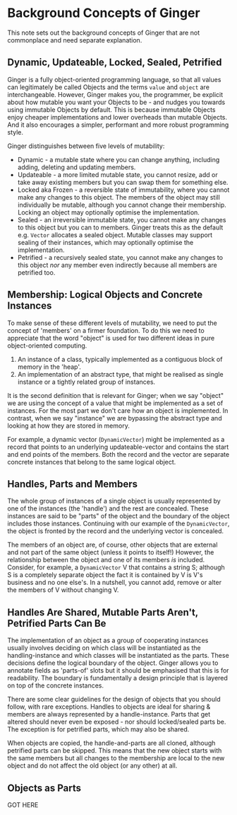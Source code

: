 # Background Concepts of Ginger

This note sets out the background concepts of Ginger that are not commonplace and need separate explanation.

## Dynamic, Updateable, Locked, Sealed, Petrified

Ginger is a fully object-oriented programming language, so that all values can legitimately be called Objects and the terms `value` and `object` are interchangeable. However, Ginger makes you, the programmer, be explicit about how mutable you want your Objects to be - and nudges you towards using immutable Objects by default. This is because immutable Objects enjoy cheaper implementations and lower overheads than mutable Objects. And it also encourages a simpler, performant and more robust programming style.

Ginger distinguishes between five levels of mutability:

* Dynamic - a mutable state where you can change anything, including adding, deleting and updating members.
* Updateable - a more limited mutable state, you cannot resize, add or take away existing members but you can swap them for something else.
* Locked aka Frozen - a reversible state of immutability, where you cannot make any changes to this object. The members of the object may still individually be mutable, although you cannot change their membership. Locking an object may optionally optimise the implementation.
* Sealed - an irreversible immutable state, you cannot make any changes to this object but you can to members. Ginger treats this as the default e.g. `Vector` allocates a sealed object. Mutable classes may support sealing of their instances, which may optionally optimise the implementation.
* Petrified - a recursively sealed state, you cannot make any changes to this object _nor_ any member even indirectly because all members are petrified too.

## Membership: Logical Objects and Concrete Instances

To make sense of these different levels of mutability, we need to put the concept of 'members' on a firmer foundation. To do this we need to appreciate that the word "object" is used for two different ideas in pure object-oriented computing.

1. An instance of a class, typically implemented as a contiguous block of memory in the 'heap'.
2. An implementation of an abstract type, that might be realised as single instance or a tightly related group of instances.

It is the second definition that is relevant for Ginger; when we say "object" we are using the concept of a value that might be implemented as a set of instances. For the most part we don't care how an object is implemented. In contrast, when we say "instance" we are bypassing the abstract type and looking at how they are stored in memory.

For example, a dynamic vector (`DynamicVector`) might be implemented as a record that points to an underlying updateable-vector and contains the start and end points of the members. Both the record and the vector are separate concrete instances that belong to the same logical object. 

## Handles, Parts and Members

The whole group of instances of a single object is usually represented by one of the instances (the 'handle') and the rest are concealed. These instances are said to be "parts" of the object and the boundary of the object includes those instances. Continuing with our example of the `DynamicVector`, the object is fronted by the record and the underlying vector is concealed. 

The members of an object are, of course, other objects that are external and not part of the same object (unless it points to itself!) However, the relationship between the object and one of its members *is* included. Consider, for example, a `DynamicVector` V that contains a string S; although S is a completely separate object the fact it is contained by V is V's business and no one else's. In a nutshell, you cannot add, remove or alter the members of V without changing V.

## Handles Are Shared, Mutable Parts Aren't, Petrified Parts Can Be

The implementation of an object as a group of cooperating instances usually involves deciding on which class will be instantiated as the handling-instance and which classes will be instantiated as the parts. These decisions define the logical boundary of the object. Ginger allows you to annotate fields as 'parts-of' slots but it should be emphasised that this is for readability. The boundary is fundamentally a design principle that is layered on top of the concrete instances. 

There are some clear guidelines for the design of objects that you should follow, with rare exceptions. Handles to objects are ideal for sharing & members are always represented by a handle-instance. Parts that get altered should never even be exposed - nor should locked/sealed parts be. The exception is for petrified parts, which may also be shared.

When objects are copied, the handle-and-parts are all cloned, although petrified parts can be skipped. This means that the new object starts with the same members but all changes to the membership are local to the new object and do not affect the old object (or any other) at all. 

## Objects as Parts

GOT HERE

